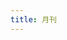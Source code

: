 ```yaml
---
title: 月刊
---
```


<script setup lang="ts">
    import TheMonthly  from '@/views/monthly/TheMonthly.vue'
</script>

<TheMonthly  />

